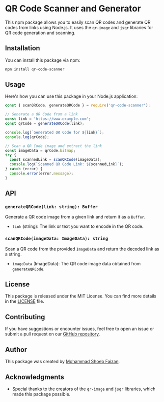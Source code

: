 # QR Code Scanner and Generator

This npm package allows you to easily scan QR codes and generate QR codes from links using Node.js. It uses the `qr-image` and `jsqr` libraries for QR code generation and scanning.

## Installation

You can install this package via npm:

```bash
npm install qr-code-scanner
```

## Usage

Here's how you can use this package in your Node.js application:

```javascript
const { scanQRCode, generateQRCode } = require('qr-code-scanner');

// Generate a QR Code from a link
const link = 'https://www.example.com';
const qrCode = generateQRCode(link);

console.log(`Generated QR Code for ${link}`);
console.log(qrCode);

// Scan a QR Code image and extract the link
const imageData = qrCode.bitmap;
try {
  const scannedLink = scanQRCode(imageData);
  console.log(`Scanned QR Code Link: ${scannedLink}`);
} catch (error) {
  console.error(error.message);
}
```

## API

### `generateQRCode(link: string): Buffer`

Generate a QR code image from a given link and return it as a `Buffer`.

- `link` (string): The link or text you want to encode in the QR code.

### `scanQRCode(imageData: ImageData): string`

Scan a QR code from the provided `ImageData` and return the decoded link as a string.

- `imageData` (ImageData): The QR code image data obtained from `generateQRCode`.

## License

This package is released under the MIT License. You can find more details in the [LICENSE](LICENSE) file.

## Contributing

If you have suggestions or encounter issues, feel free to open an issue or submit a pull request on our [GitHub repository](https://github.com/your-github-username/qr-code-scanner).

## Author

This package was created by [Mohammad Shoeb Faizan](https://github.com/your-github-username).

## Acknowledgments

- Special thanks to the creators of the `qr-image` and `jsqr` libraries, which made this package possible.